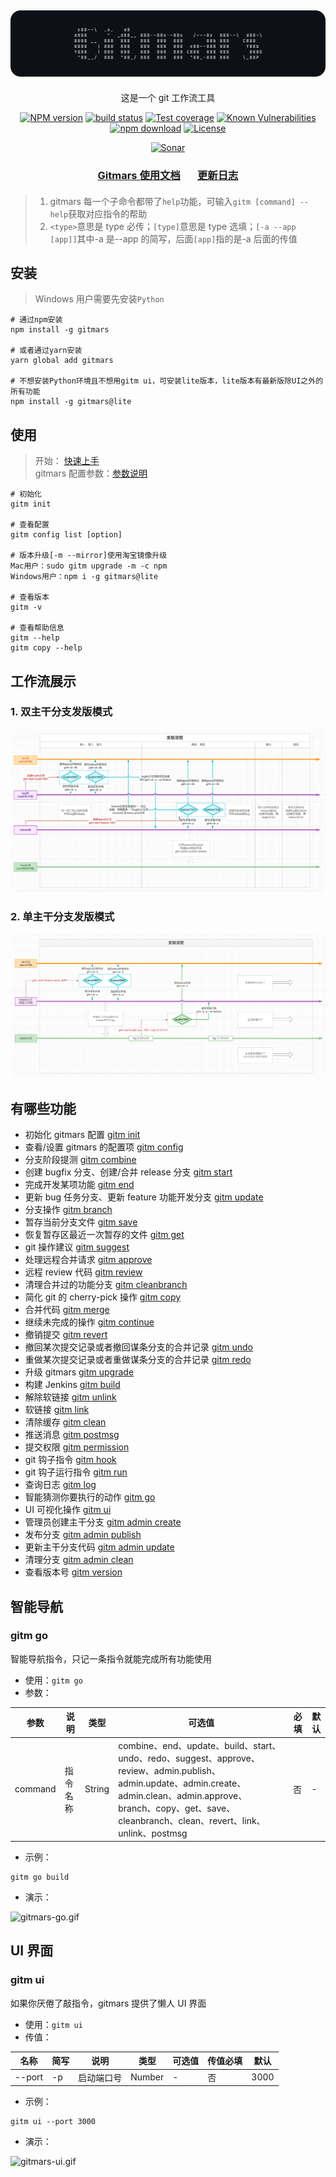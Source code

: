 <div style="text-align: center;" align="center">

## ![logo.png](https://raw.githubusercontent.com/saqqdy/gitmars/master/static/img/logo.png)

</div>

<div style="text-align: center;" align="center">

这是一个 git 工作流工具

</div>

<div style="text-align: center; margin-bottom: 20px;" align="center">

[![NPM version][npm-image]][npm-url]
[![build status][travis-image]][travis-url]
[![Test coverage][codecov-image]][codecov-url]
[![Known Vulnerabilities][snyk-image]][snyk-url]
[![npm download][download-image]][download-url]
[![License][license-image]][license-url]

[![Sonar][sonar-image]][sonar-url]

</div>

<div style="text-align: center; margin-bottom: 20px;" align="center">

### **[Gitmars 使用文档](http://www.saqqdy.com/gitmars/api/)**&nbsp; &nbsp; &nbsp; &nbsp;[更新日志](http://www.saqqdy.com/gitmars/changelog.html)

</div>

> 1. gitmars 每一个子命令都带了`help`功能，可输入`gitm [command] --help`获取对应指令的帮助</br>
> 2. `<type>`意思是 type 必传；`[type]`意思是 type 选填；`[-a --app [app]]`其中-a 是--app 的简写，后面`[app]`指的是-a 后面的传值

## 安装

> Windows 用户需要先安装`Python`

```shell
# 通过npm安装
npm install -g gitmars

# 或者通过yarn安装
yarn global add gitmars

# 不想安装Python环境且不想用gitm ui，可安装lite版本，lite版本有最新版除UI之外的所有功能
npm install -g gitmars@lite
```

## 使用

> 开始： [快速上手](http://www.saqqdy.com/gitmars/guide/getting-start.html)</br>
> gitmars 配置参数：[参数说明](http://www.saqqdy.com/gitmars/guide/basic-config.html)

```shell
# 初始化
gitm init

# 查看配置
gitm config list [option]

# 版本升级[-m --mirror]使用淘宝镜像升级
Mac用户：sudo gitm upgrade -m -c npm
Windows用户：npm i -g gitmars@lite

# 查看版本
gitm -v

# 查看帮助信息
gitm --help
gitm copy --help
```

## 工作流展示

### 1. 双主干分支发版模式

![gitmars-branch.png](https://raw.githubusercontent.com/saqqdy/gitmars/master/static/img/gitmars-branch.png)

### 2. 单主干分支发版模式

![gitmars-branch.png](https://raw.githubusercontent.com/saqqdy/gitmars/master/static/img/gitmars-branch2.png)

## 有哪些功能

-   初始化 gitmars 配置 [gitm init](http://www.saqqdy.com/gitmars/api/#gitm-init)
-   查看/设置 gitmars 的配置项 [gitm config](http://www.saqqdy.com/gitmars/api/#gitm-config)
-   分支阶段提测 [gitm combine](http://www.saqqdy.com/gitmars/api/#gitm-combine)
-   创建 bugfix 分支、创建/合并 release 分支 [gitm start](http://www.saqqdy.com/gitmars/api/#gitm-start)
-   完成开发某项功能 [gitm end](http://www.saqqdy.com/gitmars/api/#gitm-end)
-   更新 bug 任务分支、更新 feature 功能开发分支 [gitm update](http://www.saqqdy.com/gitmars/api/#gitm-update)
-   分支操作 [gitm branch](http://www.saqqdy.com/gitmars/api/#gitm-branch)
-   暂存当前分支文件 [gitm save](http://www.saqqdy.com/gitmars/api/#gitm-save)
-   恢复暂存区最近一次暂存的文件 [gitm get](http://www.saqqdy.com/gitmars/api/#gitm-get)
-   git 操作建议 [gitm suggest](http://www.saqqdy.com/gitmars/api/#gitm-suggest)
-   处理远程合并请求 [gitm approve](http://www.saqqdy.com/gitmars/api/#gitm-approve)
-   远程 review 代码 [gitm review](http://www.saqqdy.com/gitmars/api/#gitm-review)
-   清理合并过的功能分支 [gitm cleanbranch](http://www.saqqdy.com/gitmars/api/#gitm-cleanbranch)
-   简化 git 的 cherry-pick 操作 [gitm copy](http://www.saqqdy.com/gitmars/api/#gitm-copy)
-   合并代码 [gitm merge](http://www.saqqdy.com/gitmars/api/#gitm-merge)
-   继续未完成的操作 [gitm continue](http://www.saqqdy.com/gitmars/api/#gitm-continue)
-   撤销提交 [gitm revert](http://www.saqqdy.com/gitmars/api/#gitm-revert)
-   撤回某次提交记录或者撤回谋条分支的合并记录 [gitm undo](http://www.saqqdy.com/gitmars/api/#gitm-undo)
-   重做某次提交记录或者重做谋条分支的合并记录 [gitm redo](http://www.saqqdy.com/gitmars/api/#gitm-redo)
-   升级 gitmars [gitm upgrade](http://www.saqqdy.com/gitmars/api/#gitm-upgrade)
-   构建 Jenkins [gitm build](http://www.saqqdy.com/gitmars/api/#gitm-build)
-   解除软链接 [gitm unlink](http://www.saqqdy.com/gitmars/api/#gitm-unlink)
-   软链接 [gitm link](http://www.saqqdy.com/gitmars/api/#gitm-link)
-   清除缓存 [gitm clean](http://www.saqqdy.com/gitmars/api/#gitm-clean)
-   推送消息 [gitm postmsg](http://www.saqqdy.com/gitmars/api/#gitm-postmsg)
-   提交权限 [gitm permission](http://www.saqqdy.com/gitmars/api/#gitm-permission)
-   git 钩子指令 [gitm hook](http://www.saqqdy.com/gitmars/api/#gitm-hook)
-   git 钩子运行指令 [gitm run](http://www.saqqdy.com/gitmars/api/#gitm-run)
-   查询日志 [gitm log](http://www.saqqdy.com/gitmars/api/#gitm-log)
-   智能猜测你要执行的动作 [gitm go](http://www.saqqdy.com/gitmars/api/#gitm-go)
-   UI 可视化操作 [gitm ui](http://www.saqqdy.com/gitmars/api/#gitm-ui)
-   管理员创建主干分支 [gitm admin create](http://www.saqqdy.com/gitmars/api/#gitm-admin-create)
-   发布分支 [gitm admin publish](http://www.saqqdy.com/gitmars/api/#gitm-admin-publish)
-   更新主干分支代码 [gitm admin update](http://www.saqqdy.com/gitmars/api/#gitm-admin-update)
-   清理分支 [gitm admin clean](http://www.saqqdy.com/gitmars/api/#gitm-admin-clean)
-   查看版本号 [gitm version](http://www.saqqdy.com/gitmars/api/#gitm-version)

## 智能导航

### gitm go

智能导航指令，只记一条指令就能完成所有功能使用

-   使用：`gitm go`
-   参数：

| 参数    | 说明     | 类型   | 可选值                                                                                                                                                                                                                      | 必填 | 默认 |
| ------- | -------- | ------ | --------------------------------------------------------------------------------------------------------------------------------------------------------------------------------------------------------------------------- | ---- | ---- |
| command | 指令名称 | String | combine、end、update、build、start、undo、redo、suggest、approve、review、admin.publish、admin.update、admin.create、admin.clean、admin.approve、branch、copy、get、save、cleanbranch、clean、revert、link、unlink、postmsg | 否   | -    |

-   示例：

```shell
gitm go build
```

-   演示：

![gitmars-go.gif](https://raw.githubusercontent.com/saqqdy/gitmars/master/static/img/gitmars-go.gif)

## UI 界面

### gitm ui

如果你厌倦了敲指令，gitmars 提供了懒人 UI 界面

-   使用：`gitm ui`
-   传值：

| 名称   | 简写 | 说明       | 类型   | 可选值 | 传值必填 | 默认 |
| ------ | ---- | ---------- | ------ | ------ | -------- | ---- |
| --port | -p   | 启动端口号 | Number | -      | 否       | 3000 |

-   示例：

```shell
gitm ui --port 3000
```

-   演示：

![gitmars-ui.gif](https://raw.githubusercontent.com/saqqdy/gitmars/master/static/img/gitmars-ui.gif)

[npm-image]: https://img.shields.io/npm/v/gitmars.svg?style=flat-square
[npm-url]: https://npmjs.com/package/gitmars
[travis-image]: https://travis-ci.com/saqqdy/gitmars.svg?branch=master
[travis-url]: https://travis-ci.com/saqqdy/gitmars
[codecov-image]: https://img.shields.io/codecov/c/github/saqqdy/gitmars.svg?style=flat-square
[codecov-url]: https://codecov.io/github/saqqdy/gitmars?branch=master
[snyk-image]: https://snyk.io/test/npm/gitmars/badge.svg?style=flat-square
[snyk-url]: https://snyk.io/test/npm/gitmars
[download-image]: https://img.shields.io/npm/dm/gitmars.svg?style=flat-square
[download-url]: https://npmjs.com/package/gitmars
[license-image]: https://img.shields.io/badge/License-GPL-blue.svg
[license-url]: LICENSE
[sonar-image]: https://sonarcloud.io/api/project_badges/quality_gate?project=saqqdy_gitmars
[sonar-url]: https://sonarcloud.io/dashboard?id=saqqdy_gitmars
